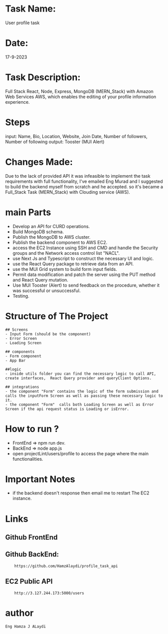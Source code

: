 # Task Name:

User profile task

# Date:

17-9-2023

# Task Description:

Full Stack React, Node, Express, MongoDB (MERN_Stack) with Amazon Web Services AWS, which enables the editing of your profile information experience.

# Steps

input: Name, Bio, Location, Website, Join Date, Number of followers, Number of following
output: Tooster (MUI Alert)

# Changes Made:

Due to the lack of provided API it was infeasible to implement the task requirements with full functionality, I've emailed Eng Murad and I suggested to build the backend myself from scratch and he accepted.
so it's became a Full_Stack Task (MERN_Stack) with Clouding service (AWS).

# main Parts

- Develop an API for CURD operations.
- Build MongoDB schema.
- Publish the MongoDB to AWS cluster.
- Publish the backend component to AWS EC2.
- access the EC2 Instance using SSH and CMD and handle the Security groups and the Network access control list "NACL".
- use Next Js and Typescript to construct the necessary UI and logic.
- use the React Query package to retrieve data from an API.
- use the MUI Grid system to build form input fields.
- Permit data modification and patch the server using the PUT method and React Query mutation.
- Use MUI Tooster (Alert) to send feedback on the procedure, whether it was successful or unsuccessful.
- Testing.

# Structure of The Project

    ## Screens
    - Input Form (should be the component)
    - Error Screen
    - Loading Screen

    ## components
    - Form component
    - App Bar

    ##logic
    - inside utils folder you can find the necessary logic to call API, create interfaces,  React Query provider and queryClient Options.

    ## integrations
    - the component "Form" contains the logic of the form submission and calls the inputForm Screen as well as passing these necessary logic to it.
    - the component "Form"  calls both Loading Screen as well as Error Screen if the api request status is Loading or isError.

# How to run ?

- FrontEnd => npm run dev.
- BackEnd => node app.js
- open projectLint/users/profile to access the page where the main functionalities.

# Important Notes

- if the backend doesn't response then email me to restart The EC2 instance.

# Links

## Github FrontEnd

## Github BackEnd:

        https://github.com/HamzAlaydi/profile_task_api

## EC2 Public API

        http://3.127.244.173:5000/users

# author

    Eng Hamza J ALaydi
